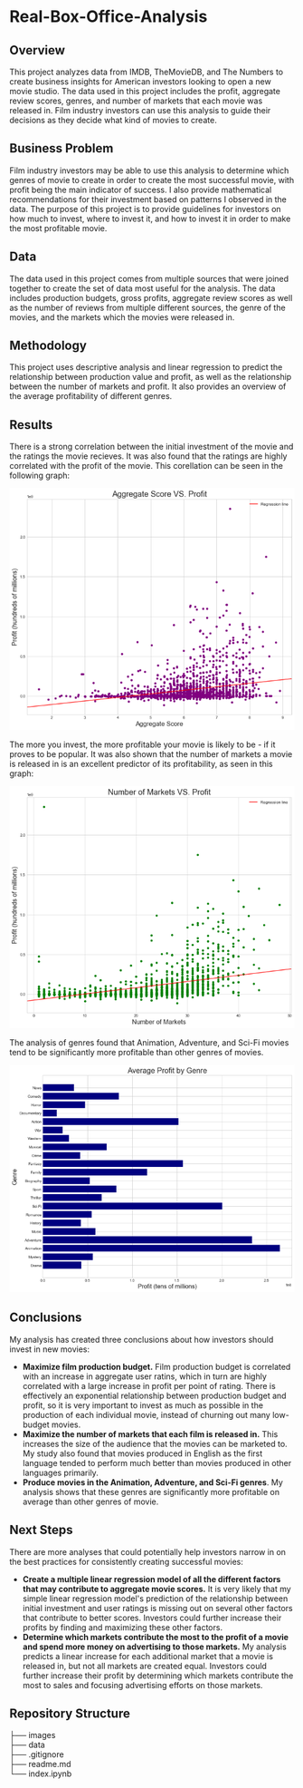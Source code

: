# Real-Box-Office-Analysis
## Overview
This project analyzes data from IMDB, TheMovieDB, and The Numbers to create business insights for American investors looking to open a new movie studio. The data used in this project includes the profit, aggregate review scores, genres, and number of markets that each movie was released in. Film industry investors can use this analysis to guide their decisions as they decide what kind of movies to create.
## Business Problem
Film industry investors may be able to use this analysis to determine which genres of movie to create in order to create the most successful movie, with profit being the main indicator of success. I also provide mathematical recommendations for their investment based on patterns I observed in the data. The purpose of this project is to provide guidelines for investors on how much to invest, where to invest it, and how to invest it in order to make the most profitable movie.
## Data
The data used in this project comes from multiple sources that were joined together to create the set of data most useful for the analysis. The data includes production budgets, gross profits, aggregate review scores as well as the number of reviews from multiple different sources, the genre of the movies, and the markets which the movies were released in.
## Methodology 
This project uses descriptive analysis and linear regression to predict the relationship between production value and profit, as well as the relationship between the number of markets and profit. It also provides an overview of the average profitability of different genres.
## Results
There is a strong correlation between the initial investment of the movie and the ratings the movie recieves. It was also found that the ratings are highly correlated with the profit of the movie. This corellation can be seen in the following graph:

![](https://github.com/Davidkeebler/Real-Box-Office-Analysis/blob/main/img-src/score%20vs%20profit.png?raw=true)

 The more you invest, the more profitable your movie is likely to be - if it proves to be popular. It was also shown that the number of markets a movie is released in is an excellent predictor of its profitability, as seen in this graph:

 ![](https://github.com/Davidkeebler/Real-Box-Office-Analysis/blob/main/img-src/markets%20vs%20profit%20.png?raw=true)

The analysis of genres found that Animation, Adventure, and Sci-Fi movies tend to be significantly more profitable than other genres of movies. 

![](https://github.com/Davidkeebler/Real-Box-Office-Analysis/blob/main/img-src/genres.png?raw=true)
## Conclusions
My analysis has created three conclusions about how investors should invest in new movies:
- **Maximize film production budget.** Film production budget is correlated with an increase in aggregate user ratins, which in turn are highly correlated with a large increase in profit per point of rating. There is effectively an exponential relationship between production budget and profit, so it is very important to invest as much as possible in the production of each individual movie, instead of churning out many low-budget movies. 
- **Maximize the number of markets that each film is released in.** This increases the size of the audience that the movies can be marketed to. My study also found that movies produced in English as the first language tended to perform much better than movies produced in other languages primarily. 
- **Produce movies in the Animation, Adventure, and Sci-Fi genres**. My analysis shows that these genres are significantly more profitable on average than other genres of movie.
## Next Steps
There are more analyses that could potentially help investors narrow in on the best practices for consistently creating successful movies:
- **Create a multiple linear regression model of all the different factors that may contribute to aggregate movie scores.** It is very likely that my simple linear regression model's prediction of the relationship between initial investment and user ratings is missing out on several other factors that contribute to better scores. Investors could further increase their profits by finding and maximizing these other factors.
- **Determine which markets contribute the most to the profit of a movie and spend more money on advertising to those markets.** My analysis predicts a linear increase for each additional market that a movie is released in, but not all markets are created equal. Investors could further increase their profit by determining which markets contribute the most to sales and focusing advertising efforts on those markets.
## Repository Structure
├── images  
├── data  
├── .gitignore  
├── readme.md  
└── index.ipynb  


